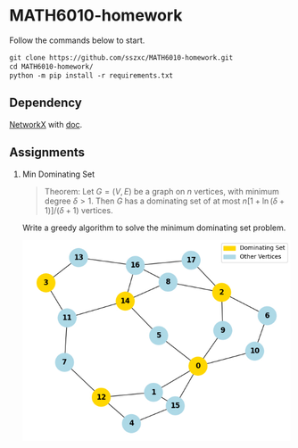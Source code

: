 # MATH6010-homework

Follow the commands below to start.

```shell
git clone https://github.com/sszxc/MATH6010-homework.git
cd MATH6010-homework/
python -m pip install -r requirements.txt
```
## Dependency

[NetworkX](https://networkx.org/) with [doc](https://networkx.org/documentation/stable/reference/generators.html).



## Assignments

1. Min Dominating Set

    > Theorem: Let $G=(V,E)$ be a graph on $n$ vertices, with minimum degree $\delta>1$. Then $G$ has a dominating set of at most $n[1+\ln(\delta+1)]/(\delta+1)$ vertices.

    Write a greedy algorithm to solve the minimum dominating set problem.

    ![result](hw1_MinDomSet/result0.jpg)